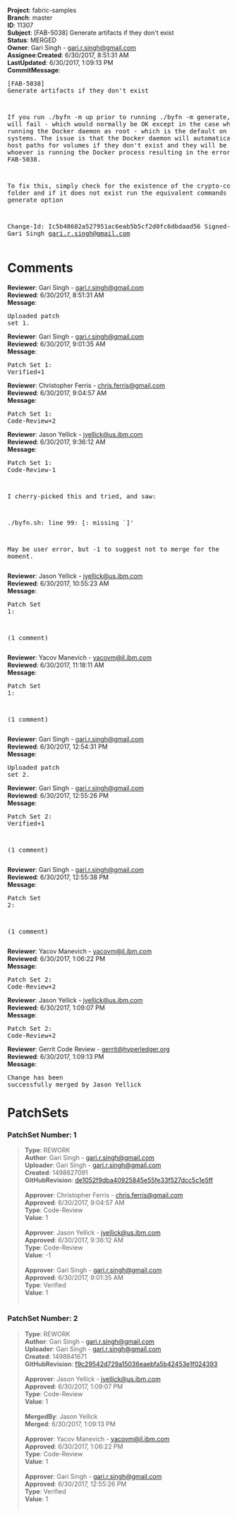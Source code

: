 <strong>Project</strong>: fabric-samples</br><strong>Branch</strong>: master<br><strong>ID</strong>: 11307<br><strong>Subject</strong>: [FAB-5038] Generate artifacts if they don't exist<br><strong>Status</strong>: MERGED<br><strong>Owner</strong>: Gari Singh - gari.r.singh@gmail.com<br><strong>Assignee</strong>:<strong>Created</strong>: 6/30/2017, 8:51:31 AM<br><strong>LastUpdated</strong>: 6/30/2017, 1:09:13 PM<br><strong>CommitMessage</strong>:<br><pre>[FAB-5038] Generate artifacts if they don't exist

If you run ./byfn -m up prior to running
./byfn -m generate, things will fail - which
would normally be OK except in the case where
you are running the Docker daemon as root -
which is the default on Linux systems.  The issue
is that the Docker daemon will automatically
generate host paths for volumes if they don't exist
and they will be owned by whoever is running the
Docker process resulting in the error reported
in FAB-5038.

To fix this, simply check for the existence of
the crypto-config folder and if it does not
exist run the equivalent commands as the
generate option

Change-Id: Ic5b48682a527951ac6eab5b5cf2d0fc6dbdaad56
Signed-off-by: Gari Singh <gari.r.singh@gmail.com>
</pre><h1>Comments</h1><strong>Reviewer</strong>: Gari Singh - gari.r.singh@gmail.com<br><strong>Reviewed</strong>: 6/30/2017, 8:51:31 AM<br><strong>Message</strong>: <pre>Uploaded patch set 1.</pre><strong>Reviewer</strong>: Gari Singh - gari.r.singh@gmail.com<br><strong>Reviewed</strong>: 6/30/2017, 9:01:35 AM<br><strong>Message</strong>: <pre>Patch Set 1: Verified+1</pre><strong>Reviewer</strong>: Christopher Ferris - chris.ferris@gmail.com<br><strong>Reviewed</strong>: 6/30/2017, 9:04:57 AM<br><strong>Message</strong>: <pre>Patch Set 1: Code-Review+2</pre><strong>Reviewer</strong>: Jason Yellick - jyellick@us.ibm.com<br><strong>Reviewed</strong>: 6/30/2017, 9:36:12 AM<br><strong>Message</strong>: <pre>Patch Set 1: Code-Review-1

I cherry-picked this and tried, and saw:

./byfn.sh: line 99: [: missing `]'

May be user error, but -1 to suggest not to merge for the moment.</pre><strong>Reviewer</strong>: Jason Yellick - jyellick@us.ibm.com<br><strong>Reviewed</strong>: 6/30/2017, 10:55:23 AM<br><strong>Message</strong>: <pre>Patch Set 1:

(1 comment)</pre><strong>Reviewer</strong>: Yacov Manevich - yacovm@il.ibm.com<br><strong>Reviewed</strong>: 6/30/2017, 11:18:11 AM<br><strong>Message</strong>: <pre>Patch Set 1:

(1 comment)</pre><strong>Reviewer</strong>: Gari Singh - gari.r.singh@gmail.com<br><strong>Reviewed</strong>: 6/30/2017, 12:54:31 PM<br><strong>Message</strong>: <pre>Uploaded patch set 2.</pre><strong>Reviewer</strong>: Gari Singh - gari.r.singh@gmail.com<br><strong>Reviewed</strong>: 6/30/2017, 12:55:26 PM<br><strong>Message</strong>: <pre>Patch Set 2: Verified+1

(1 comment)</pre><strong>Reviewer</strong>: Gari Singh - gari.r.singh@gmail.com<br><strong>Reviewed</strong>: 6/30/2017, 12:55:38 PM<br><strong>Message</strong>: <pre>Patch Set 2:

(1 comment)</pre><strong>Reviewer</strong>: Yacov Manevich - yacovm@il.ibm.com<br><strong>Reviewed</strong>: 6/30/2017, 1:06:22 PM<br><strong>Message</strong>: <pre>Patch Set 2: Code-Review+2</pre><strong>Reviewer</strong>: Jason Yellick - jyellick@us.ibm.com<br><strong>Reviewed</strong>: 6/30/2017, 1:09:07 PM<br><strong>Message</strong>: <pre>Patch Set 2: Code-Review+2</pre><strong>Reviewer</strong>: Gerrit Code Review - gerrit@hyperledger.org<br><strong>Reviewed</strong>: 6/30/2017, 1:09:13 PM<br><strong>Message</strong>: <pre>Change has been successfully merged by Jason Yellick</pre><h1>PatchSets</h1><h3>PatchSet Number: 1</h3><blockquote><strong>Type</strong>: REWORK<br><strong>Author</strong>: Gari Singh - gari.r.singh@gmail.com<br><strong>Uploader</strong>: Gari Singh - gari.r.singh@gmail.com<br><strong>Created</strong>: 1498827091<br><strong>GitHubRevision</strong>: [de1052f9dba40925845e55fe33f527dcc5c1e5ff](https://github.com/hyperledger/fabric-samples/commit/de1052f9dba40925845e55fe33f527dcc5c1e5ff)<br><br><strong>Approver</strong>: Christopher Ferris - chris.ferris@gmail.com<br><strong>Approved</strong>: 6/30/2017, 9:04:57 AM<br><strong>Type</strong>: Code-Review<br><strong>Value</strong>: 1<br><br><strong>Approver</strong>: Jason Yellick - jyellick@us.ibm.com<br><strong>Approved</strong>: 6/30/2017, 9:36:12 AM<br><strong>Type</strong>: Code-Review<br><strong>Value</strong>: -1<br><br><strong>Approver</strong>: Gari Singh - gari.r.singh@gmail.com<br><strong>Approved</strong>: 6/30/2017, 9:01:35 AM<br><strong>Type</strong>: Verified<br><strong>Value</strong>: 1<br><br></blockquote><h3>PatchSet Number: 2</h3><blockquote><strong>Type</strong>: REWORK<br><strong>Author</strong>: Gari Singh - gari.r.singh@gmail.com<br><strong>Uploader</strong>: Gari Singh - gari.r.singh@gmail.com<br><strong>Created</strong>: 1498841671<br><strong>GitHubRevision</strong>: [f9c29542d729a15036eaebfa5b42453e1f024393](https://github.com/hyperledger/fabric-samples/commit/f9c29542d729a15036eaebfa5b42453e1f024393)<br><br><strong>Approver</strong>: Jason Yellick - jyellick@us.ibm.com<br><strong>Approved</strong>: 6/30/2017, 1:09:07 PM<br><strong>Type</strong>: Code-Review<br><strong>Value</strong>: 1<br><br><strong>MergedBy</strong>: Jason Yellick<br><strong>Merged</strong>: 6/30/2017, 1:09:13 PM<br><br><strong>Approver</strong>: Yacov Manevich - yacovm@il.ibm.com<br><strong>Approved</strong>: 6/30/2017, 1:06:22 PM<br><strong>Type</strong>: Code-Review<br><strong>Value</strong>: 1<br><br><strong>Approver</strong>: Gari Singh - gari.r.singh@gmail.com<br><strong>Approved</strong>: 6/30/2017, 12:55:26 PM<br><strong>Type</strong>: Verified<br><strong>Value</strong>: 1<br><br></blockquote>